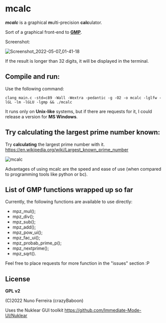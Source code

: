 # mcalc

***mcalc*** is a graphical **m**ulti-precision **calc**ulator. 

Sort of a graphical front-end to [**GMP**](https://gmplib.org/).

Screenshot:

![Screenshot_2022-05-07_01-41-18](https://user-images.githubusercontent.com/19549703/167231073-fd52e85b-67d5-4d44-9bda-2f8feeb7453e.png)

If the result is longer than 32 digits, it will be displayed in the terminal.



## Compile and run:

Use the following command:

    clang main.c -std=c89 -Wall -Wextra -pedantic -g -O2 -o mcalc -lglfw -lGL -lm -lGLU -lgmp && ./mcalc

It runs only on **Unix-like** systems, but if there are requests for it, I could release a version for **MS Windows**.

## Try calculating the largest prime number known:

Try **calculating** the largest prime number with it. https://en.wikipedia.org/wiki/Largest_known_prime_number

![mcalc](https://user-images.githubusercontent.com/19549703/164498824-fc521903-d376-4a63-9a78-52ddb58988d2.png)

Advantages of using mcalc are the speed and ease of use (when compared to programming tools like python or bc).

## List of GMP functions wrapped up so far ##

Currently, the following functions are available to use directly:

- mpz_mul();
- mpz_div();
- mpz_sub();
- mpz_add();
- mpz_pow_ui();
- mpz_fac_ui();
- mpz_probab_prime_p();
- mpz_nextprime();
- mpz_sqrt().

Feel free to place requests for more function in the "issues" section :P

## License ##

**GPL v2**

(C)2022 Nuno Ferreira (crazyBaboon) 

Uses the Nuklear GUI toolkit 
https://github.com/Immediate-Mode-UI/Nuklear
